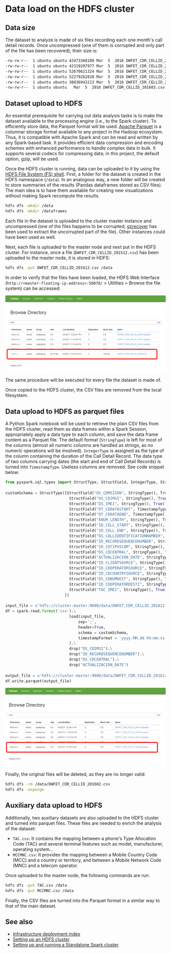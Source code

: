 # Data load on the HDFS cluster
## Data size
The dataset to analyze is made of six files recording each one month's call detail records. Once uncompressed (one of them is corrupted and only part of the file has been recovered), their size is:

```bash
-rw-rw-r--  1 ubuntu ubuntu 42473368189 Mar  5  2016 DWFET_CDR_CELLID_201510.csv
-rw-rw-r--  1 ubuntu ubuntu 42319207977 Mar  5  2016 DWFET_CDR_CELLID_201511.csv
-rw-rw-r--  1 ubuntu ubuntu 52670621324 Mar  5  2016 DWFET_CDR_CELLID_201512.csv
-rw-rw-r--  1 ubuntu ubuntu 52279262820 Mar  5  2016 DWFET_CDR_CELLID_201601.csv
-rw-rw-r--  1 ubuntu ubuntu 30836942213 Mar  5  2016 DWFET_CDR_CELLID_201602.csv
-rw-rw-r--  1 ubuntu ubuntu   Mar  5  2016 DWFET_CDR_CELLID_201603.csv
```

## Dataset upload to HDFS
An essential prerequisite for carrying out data analysis tasks is to make the dataset available to the processing engine (i.e., to the Spark cluster). To efficiently store data, the Parquet format will be used. [Apache Parquet](https://parquet.apache.org/) is a columnar storage format available to any project in the Hadoop ecosystem. Thus, it is compatible with Apache Spark and can be read and written by any Spark-based task. It provides efficient data compression and encoding schemes with enhanced performance to handle complex data in bulk. It supports several codecs for compressing data; in this project, the default option, gzip, will be used.

Once the HDFS cluster is running, data can be uploaded to it by using the [HDFS File System (FS) shell](https://hadoop.apache.org/docs/r2.7.4/hadoop-project-dist/hadoop-common/FileSystemShell.html). First, a folder for the dataset is created in the HDFS namespace (`/data`). In an analogous way, a new folder will be created to store summaries of the results (Pandas dataframes stored as CSV files). The main idea is to have them available for creating new visualizations without making Spark recompute the results. 
```bash
hdfs dfs -mkdir /data
hdfs dfs -mkdir /dataframes
```
Each file in the dataset is uploaded to the cluster master instance and uncompressed (one of the files happens to be corrupted; [gzrecover](http://www.urbanophile.com/arenn/hacking/gzrt/gzrt.html) has been used to extract the uncorrupted part of the file). Other instances could have been used as well.

Next, each file is uploaded to the master node and next put in the HDFS cluster. For instance, once a file (`DWFET_CDR_CELLID_201512.csv`) has been uploaded to the master node, it is stored in HDFS:
```bash
hdfs dfs -put DWFET_CDR_CELLID_201612.csv /data
```

In order to verify that the files have been loaded, the HDFS Web Interface (`http://<master-floating-ip-address>:50070/` > Utilities > Browse the file system) can be accessed:

![Hadoop Web Interface: uploaded file](./images/hadoop-single-file.PNG)

The same procedure will be executed for every file the dataset is made of.

Once copied to the HDFS cluster, the CSV files are removed from the local filesystem.

## Data upload to HDFS as parquet files
A Python Spark notebook will be used to retrieve the plain CSV files from the HDFS cluster, read them as data frames within a Spark Session, appropriately apply a data type to each column, and save the data frame content as a Parquet file. The default format (`StringType`) is left for most of the columns (almost all numeric columns are handled as strings, as no numeric operations will be involved). `IntegerType` is assigned as the type of the column containing the duration of the Call Detail Record. The data type of two columns carrying dates (the start and end of Call Detail Records) is turned into `TimestampType`. Useless columns are removed. See code snippet below:

```python
from pyspark.sql.types import StructType, StructField, IntegerType, StringType, TimestampType

customSchema = StructType([StructField("DS_CDMSISDN", StringType(), True),
                            StructField("DS_CDIMSI", StringType(), True),
                            StructField("DS_IMEI", StringType(), True),
                            StructField("DT_CDDATASTART", TimestampType(), True),
                            StructField("DT_CDDATAEND", TimestampType(), True),
                            StructField("6NUM_LENGTH", StringType(), True),
                            StructField("ID_CELL_START", StringType(), True),
                            StructField("ID_CELL_END", StringType(), True),
                            StructField("DS_CALLIDENTIFICATIONNUMBER", StringType(), True),
                            StructField("ID_RECORDSEQUENCENUMBER", StringType(), True),
                            StructField("ID_CDTIPUSCOM", StringType(), True),
                            StructField("DS_CDCENTRAL", StringType(), True),
                            StructField("ACTUALIZACION_DATE", StringType(), True),
                            StructField("ID_CLIENTSOURCE", StringType(), True),
                            StructField("ID_CDOPERATORSOURCE", StringType(), True),
                            StructField("ID_CDCOUNTRYSOURCE", StringType(), True),
                            StructField("DS_CDNUMDEST", StringType(), True),
                            StructField("ID_CDOPERATORDESTI", StringType(), True),
                            StructField("TAC_IMEI", StringType(), True),
                          ])
						  
input_file = u'hdfs://cluster-master:9000/data/DWFET_CDR_CELLID_201612.csv'
df = spark.read.format('csv').\
                            load(input_file,
                                sep=';',
                                header=True,
                                schema = customSchema,
                                timestampFormat = 'yyyy.MM.dd hh:mm:ss'
                            ).\
                            drop("DS_CDIMSI").\
                            drop("ID_RECORDSEQUENCENUMBER").\
                            drop("DS_CDCENTRAL").\
                            drop("ACTUALIZACION_DATE")
							
output_file = u'hdfs://cluster-master:9000/data/DWFET_CDR_CELLID_201612.parquet'
df.write.parquet(output_file)
```

![Hadoop Web Interface: parquet file](./images/hadoop-single-parquet-file.PNG)

Finally, the original files will be deleted, as they are no longer valid:
```bash
hdfs dfs -rm /data/DWFET_CDR_CELLID_201602.csv
hdfs dfs -expunge
```

## Auxiliary data upload to HDFS
Additionally, two auxiliary datasets are also uploaded to the HDFS cluster and turned into parquet files. These files are needed to enrich the analysis of the dataset:
* `TAC.csv`: It contains the mapping between a phone's Type Allocation Code (TAC) and several terminal features such as model, manufacturer, operating system...
* `MCCMNC.csv`: It provides the mapping between a Mobile Country Code (MCC) and a country or territory, and between a Mobile Network Code (MNC) and a telecom operator.

Once uploaded to the master node, the following commands are run:
```bash
hdfs dfs -put TAC.csv /data
hdfs dfs -put MCCMNC.csv /data
```

Finally, the CSV files are turned into the Parquet format in a similar way to that of the main dataset.

## See also
* [Infrastructure deployment index](./infrastructure.md)
* [Setting up an HDFS cluster](doc/hadoop-cluster-setup.md).
* [Setting up and running a Standalone Spark cluster](doc/spark-standalone-cluster-setup.md).
